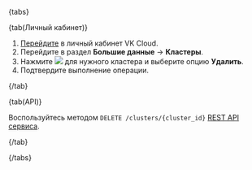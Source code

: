 {tabs}

{tab(Личный кабинет)}

1. [Перейдите](https://msk.cloud.vk.com/app/) в личный кабинет VK Cloud.
1. Перейдите в раздел **Большие данные** → **Кластеры**.
1. Нажмите ![ ](/ru/assets/more-icon.svg "inline") для нужного кластера и выберите опцию **Удалить**.
1. Подтвердите выполнение операции.

{/tab}

{tab(API)}

Воспользуйтесь методом `DELETE /clusters/{cluster_id}` [REST API сервиса](/ru/tools-for-using-services/api/api-spec/bigdata-api).

{/tab}

{/tabs}

